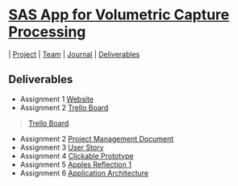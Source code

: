 # [SAS App for Volumetric Capture Processing](https://teamz-comp523.github.io/vcp/index.html) 

| [Project](https://teamz-comp523.github.io/vcp/project.html) | [Team](https://teamz-comp523.github.io/vcp/team.html) | [Journal](https://teamz-comp523.github.io/vcp/journal.html) | [Deliverables](https://teamz-comp523.github.io/vcp/deliverables.html)

## Deliverables

* Assignment 1 [Website](https://teamz-comp523.github.io/vcp/index.html)
* Assignment 2 [Trello Board](https://trello.com/b/c7Rv1ji1/comp-523)
<blockquote class="trello-board-compact">
  <a href="https://trello.com/b/c7Rv1ji1/comp-523-team-z">Trello Board</a>
</blockquote>
<script src="https://p.trellocdn.com/embed.min.js"></script>

* Assignment 2 [Project Management Document](https://docs.google.com/document/d/1WPWbsO0q96TTaZ1N69Y4FiAHSALizMKX_jACyw22Blk/edit?usp=sharing)
* Assignment 3 [User Story](https://teamz-comp523.github.io/vcp/user_story.html)
* Assignment 4 [Clickable Prototype](https://www.figma.com/proto/2x8L93JWkapR10BMBtOXry/comp523-team-z?page-id=0%3A1&node-id=50%3A290&viewport=241%2C48%2C0.44&scaling=min-zoom&starting-point-node-id=50%3A290&show-proto-sidebar=1)
* Assignment 5 [Apples Reflection 1](https://docs.google.com/document/d/15Xqo7caKI2E94RBn13rSun4SxP-K95TazaJDedK8bhE/edit?usp=sharing)
* Assignment 6 [Application Architecture](https://docs.google.com/document/d/1UO6OHibgwvgvz16GInxDJYWEMUo8ysOcQx9LQXSRZUw/edit)
